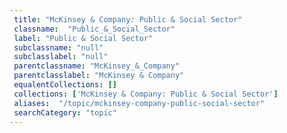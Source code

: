 ```yaml
--- 
 title: "McKinsey & Company: Public & Social Sector" 
 classname:  "Public_&_Social_Sector" 
 label: "Public & Social Sector" 
 subclassname: "null" 
 subclasslabel: "null" 
 parentclassname: "McKinsey_&_Company" 
 parentclasslabel: "McKinsey & Company" 
 equalentCollections: [] 
 collections: ['McKinsey & Company: Public & Social Sector']
 aliases:  "/topic/mckinsey-company-public-social-sector"  
 searchCategory: "topic" 
---
```

